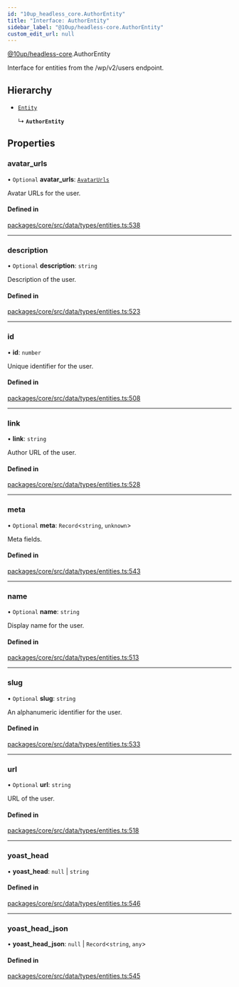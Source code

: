 ```yaml
---
id: "10up_headless_core.AuthorEntity"
title: "Interface: AuthorEntity"
sidebar_label: "@10up/headless-core.AuthorEntity"
custom_edit_url: null
---
```


[@10up/headless-core](../modules/10up_headless_core.md).AuthorEntity

Interface for entities from the /wp/v2/users endpoint.

## Hierarchy

- [`Entity`](10up_headless_core.Entity.md)

  ↳ **`AuthorEntity`**

## Properties

### avatar\_urls

• `Optional` **avatar\_urls**: [`AvatarUrls`](10up_headless_core.AvatarUrls.md)

Avatar URLs for the user.

#### Defined in

[packages/core/src/data/types/entities.ts:538](https://github.com/10up/headless/blob/d270384/packages/core/src/data/types/entities.ts#L538)

___

### description

• `Optional` **description**: `string`

Description of the user.

#### Defined in

[packages/core/src/data/types/entities.ts:523](https://github.com/10up/headless/blob/d270384/packages/core/src/data/types/entities.ts#L523)

___

### id

• **id**: `number`

Unique identifier for the user.

#### Defined in

[packages/core/src/data/types/entities.ts:508](https://github.com/10up/headless/blob/d270384/packages/core/src/data/types/entities.ts#L508)

___

### link

• **link**: `string`

Author URL of the user.

#### Defined in

[packages/core/src/data/types/entities.ts:528](https://github.com/10up/headless/blob/d270384/packages/core/src/data/types/entities.ts#L528)

___

### meta

• `Optional` **meta**: `Record`<`string`, `unknown`\>

Meta fields.

#### Defined in

[packages/core/src/data/types/entities.ts:543](https://github.com/10up/headless/blob/d270384/packages/core/src/data/types/entities.ts#L543)

___

### name

• `Optional` **name**: `string`

Display name for the user.

#### Defined in

[packages/core/src/data/types/entities.ts:513](https://github.com/10up/headless/blob/d270384/packages/core/src/data/types/entities.ts#L513)

___

### slug

• `Optional` **slug**: `string`

An alphanumeric identifier for the user.

#### Defined in

[packages/core/src/data/types/entities.ts:533](https://github.com/10up/headless/blob/d270384/packages/core/src/data/types/entities.ts#L533)

___

### url

• `Optional` **url**: `string`

URL of the user.

#### Defined in

[packages/core/src/data/types/entities.ts:518](https://github.com/10up/headless/blob/d270384/packages/core/src/data/types/entities.ts#L518)

___

### yoast\_head

• **yoast\_head**: ``null`` \| `string`

#### Defined in

[packages/core/src/data/types/entities.ts:546](https://github.com/10up/headless/blob/d270384/packages/core/src/data/types/entities.ts#L546)

___

### yoast\_head\_json

• **yoast\_head\_json**: ``null`` \| `Record`<`string`, `any`\>

#### Defined in

[packages/core/src/data/types/entities.ts:545](https://github.com/10up/headless/blob/d270384/packages/core/src/data/types/entities.ts#L545)
